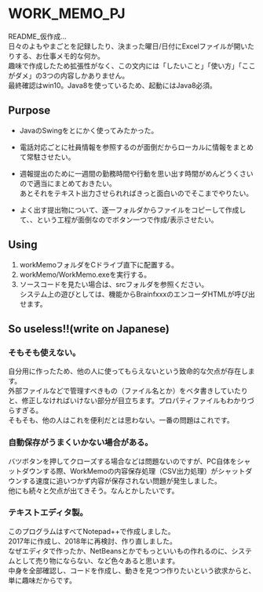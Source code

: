 # WORK_MEMO_PJ
README_仮作成...  
日々のよもやまごとを記録したり、決まった曜日/日付にExcelファイルが開いたりする、お仕事メモ的な何か。  
趣味で作成したため拡張性がなく、この文内には「したいこと」「使い方」「ここがダメ」の3つの内容しかありません。  
最終確認はwin10。Java8を使っているため、起動にはJava8必須。

## Purpose
- JavaのSwingをとにかく使ってみたかった。  

- 電話対応ごとに社員情報を参照するのが面倒だからローカルに情報をまとめて常駐させたい。  
  
- 週報提出のために一週間の勤務時間や行動を思い出す時間がめんどうくさいので適当にまとめておきたい。  
あとそれをテキスト出力させられればきっと面白いのでそこまでやりたい。  
  
- よく出す提出物について、逐一フォルダからファイルをコピーして作成して、、という工程が面倒なのでボタン一つで作成/表示させたい。  

## Using
1. workMemoフォルダをCドライブ直下に配置する。  
1. workMemo/WorkMemo.exeを実行する。  
1. ソースコードを見たい場合は、srcフォルダを参照ください。  
システム上の遊びとしては、機能からBrainfxxxのエンコーダHTMLが呼び出せます。

## So useless!!(write on Japanese)
### そもそも使えない。
自分用に作ったため、他の人に使ってもらえないという致命的な欠点が存在します。  
外部ファイルなどで管理すべきもの（ファイル名とか）をベタ書きしていたりと、修正しなければいけない部分が目立ちます。プロパティファイルもわかりづらすぎる。  
そもそも、他の人はこれを便利だとは思わない。一番の問題はこれです。  

### 自動保存がうまくいかない場合がある。
バツボタンを押してクローズする場合などは問題ないのですが、PC自体をシャットダウンする際、WorkMemoの内容保存処理（CSV出力処理）がシャットダウンする速度に追いつかず内容が保存されない問題が発生しました。  
他にも続々と欠点が出てきそう。なんとかしたいです。  

### テキストエディタ製。
このプログラムはすべてNotepad++で作成しました。  
2017年に作成し、2018年に再検討、作り直しました。  
なぜエディタで作ったか、NetBeansとかでもっといいもの作れるのに、システムとして売り物にならない、など色々あると思います。  
中身を全部確認し、コードを作成し、動きを見つつ作りたいという欲求からと、単に趣味だからです。  
